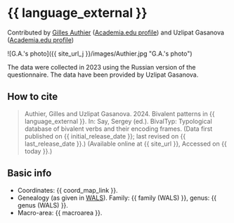 # {{ language_external }}

Contributed by [Gilles Authier](https://www.ephe.psl.eu/gilles-authier) ([Academia.edu profile](https://ephe.academia.edu/GillesAuthier)) and Uzlipat Gasanova ([Academia.edu profile](https://independent.academia.edu/%D0%A3%D0%93%D0%B0%D1%81%D0%B0%D0%BD%D0%BE%D0%B2%D0%B0)) 

![G.A.'s photo]({{ site_url_j }}/images/Authier.jpg "G.A.'s photo")

The data were collected in 2023 using the Russian version of the questionnaire. The data have been provided by Uzlipat Gasanova.

## How to cite

> Authier, Gilles and Uzlipat Gasanova. 2024. Bivalent patterns in {{ language_external }}. In: Say, Sergey (ed.). BivalTyp: Typological database of bivalent verbs and their encoding frames. (Data first published on {{ initial_release_date }}; last revised on {{ last_release_date }}.) (Available online at {{ site_url }}, Accessed on {{ today }}.)

## Basic info

- Coordinates: {{ coord_map_link }}.
- Genealogy (as given in [WALS](https://wals.info/)). Family: {{ family (WALS) }}, genus: {{ genus (WALS) }}.
- Macro-area: {{ macroarea }}.
